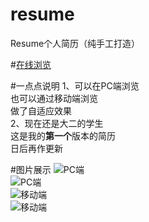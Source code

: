 # resume
Resume个人简历（纯手工打造）

#[在线浏览](http://mrzhaoben.github.io/resume)

#一点点说明
1、可以在PC端浏览  
  也可以通过移动端浏览  
  做了自适应效果  
2、现在还是大二的学生  
这是我的**第一个**版本的简历  
日后再作更新

#图片展示
![PC端](http://https://github.com/MrZhaoBen/resume/tree/master/img1.PNG)  
![PC端](http://https://github.com/MrZhaoBen/resume/tree/master/img2.PNG)  
![移动端](http://https://github.com/MrZhaoBen/resume/tree/master/img3.PNG)  
![移动端](http://https://github.com/MrZhaoBen/resume/tree/master/img4.PNG)
